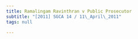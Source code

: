 ```yaml
---
title: Ramalingam Ravinthran v Public Prosecutor
subtitle: "[2011] SGCA 14 / 11\_April\_2011"
tags: null

---
```


